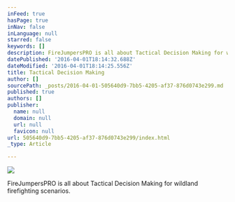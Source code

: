 ```yaml
---
inFeed: true
hasPage: true
inNav: false
inLanguage: null
starred: false
keywords: []
description: FireJumpersPRO is all about Tactical Decision Making for wildland firefighting scenarios.
datePublished: '2016-04-01T18:14:32.688Z'
dateModified: '2016-04-01T18:14:25.556Z'
title: Tactical Decision Making
author: []
sourcePath: _posts/2016-04-01-505640d9-7bb5-4205-af37-876d0743e299.md
published: true
authors: []
publisher:
  name: null
  domain: null
  url: null
  favicon: null
url: 505640d9-7bb5-4205-af37-876d0743e299/index.html
_type: Article

---
```

![](https://the-grid-user-content.s3-us-west-2.amazonaws.com/1fca7a46-a998-4102-8101-0eef91cf0980.png)

FireJumpersPRO is all about Tactical Decision Making for wildland firefighting scenarios.